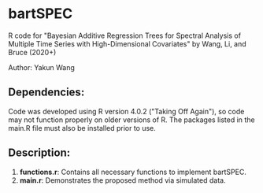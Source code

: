 # bartSPEC
R code for "Bayesian Additive Regression Trees for Spectral Analysis of Multiple Time Series with High-Dimensional Covariates" by Wang, Li, and Bruce (2020+)

Author: Yakun Wang

## Dependencies: 
Code was developed using R version 4.0.2 ("Taking Off Again"), so code
may not function properly on older versions of R.  The packages listed
in the main.R file must also be installed prior to use.

## Description:
1) **functions.r**: Contains all necessary functions to implement bartSPEC.
2) **main.r**: Demonstrates the proposed method via simulated data.
